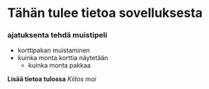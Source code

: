 # Tähän tulee tietoa sovelluksesta

### ajatuksenta tehdä muistipeli
* korttipakan muistaminen
* kuinka monta korttia näytetään
    * kuinka monta pakkaa 

**Lisää tietoa tulossa**
*Kiitos moi*
